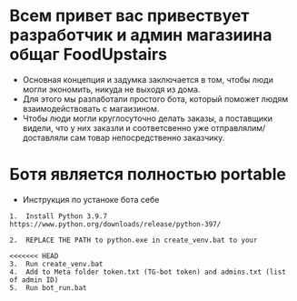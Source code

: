 # Всем привет вас привествует разработчик и админ магазиина общаг FoodUpstairs
- Основная концепция и задумка заключается в том, чтобы люди могли экономить, никуда не выходя из дома.
- Для этого мы разпаботали простого бота, который поможет людям взаимодействовать с магаизином.
- Чтобы люди могли круглосуточно делать заказы, а поставщики видели, что у них заказли и соответсвенно уже отправлялим/доставляли сам товар непосредственно заказчику.


# Ботя является полностью portable
- Инструкция по устаноке бота себе
```
1.  Install Python 3.9.7 https://www.python.org/downloads/release/python-397/

2.  REPLACE THE PATH to python.exe in create_venv.bat to your 

<<<<<<< HEAD
3.  Run create_venv.bat
4.  Add to Meta folder token.txt (TG-bot token) and admins.txt (list of admin ID)
5.  Run bot_run.bat
```
